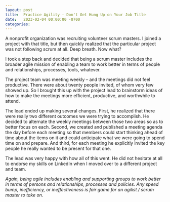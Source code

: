 ```yaml
---
layout: post
title:  Practice Agility – Don't Get Hung Up on Your Job Title
date:   2023-02-04 00:00:00 -0700
categories: 
---
```

A nonprofit organization was recruiting volunteer scrum masters. I joined a project with that title, but then quickly realized that the particular project was not following scrum at all. Deep breath. Now what? 

I took a step back and decided that being a scrum master includes the broader agile mission of enabling a team to work better in terms of people and relationships, processes, tools, whatever.

The project team was meeting weekly &ndash; and the meetings did not feel productive. There were about twenty people invited, of whom very few showed up. So I brought this up with the project lead to brainstorm ideas of how to make the meetings more efficient, productive, and worthwhile to attend.

The lead ended up making several changes. First, he realized that there were really two different outcomes we were trying to accomplish. He decided to alternate the weekly meetings between those two areas so as to better focus on each. Second, we created and published a meeting agenda the day before each meeting so that members could start thinking ahead of time about the items on it and could anticipate what we were going to spend time on and prepare. And third, for each meeting he explicitly invited the key people he really wanted to be present for that one.

The lead was very happy with how all of this went. He did not hesitate at all to endorse my skills on LinkedIn when I moved over to a different project and team.

_Again, being agile includes enabling and supporting groups to work better in terms of persons and relationships, processes and policies. Any speed bump, inefficiency, or ineffectiveness is fair game for an agilist / scrum master to take on._
